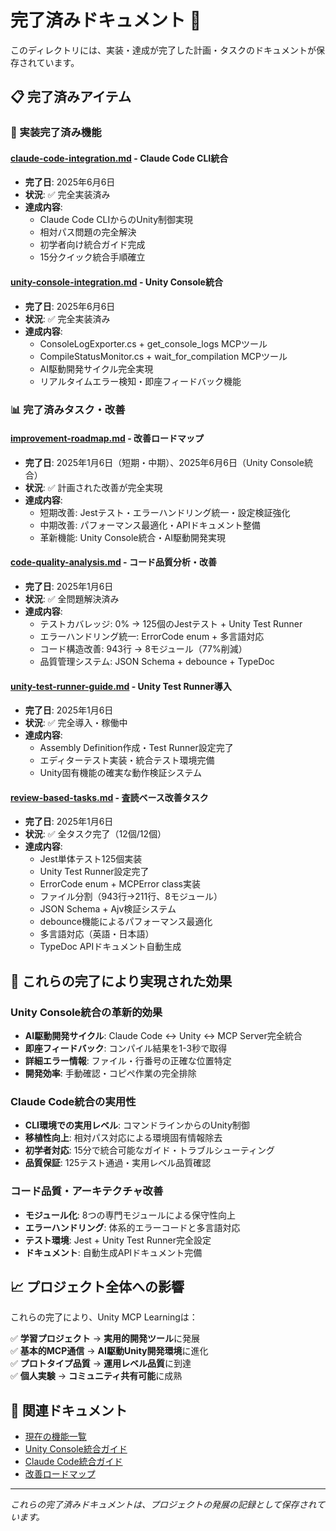 # 完了済みドキュメント 📁

このディレクトリには、実装・達成が完了した計画・タスクのドキュメントが保存されています。

## 📋 完了済みアイテム

### 🚀 実装完了済み機能

#### **[claude-code-integration.md](./claude-code-integration.md)** - Claude Code CLI統合
- **完了日**: 2025年6月6日
- **状況**: ✅ 完全実装済み
- **達成内容**: 
  - Claude Code CLIからのUnity制御実現
  - 相対パス問題の完全解決
  - 初学者向け統合ガイド完成
  - 15分クイック統合手順確立

#### **[unity-console-integration.md](./unity-console-integration.md)** - Unity Console統合
- **完了日**: 2025年6月6日
- **状況**: ✅ 完全実装済み
- **達成内容**:
  - ConsoleLogExporter.cs + get_console_logs MCPツール
  - CompileStatusMonitor.cs + wait_for_compilation MCPツール
  - AI駆動開発サイクル完全実現
  - リアルタイムエラー検知・即座フィードバック機能

### 📊 完了済みタスク・改善

#### **[improvement-roadmap.md](./improvement-roadmap.md)** - 改善ロードマップ
- **完了日**: 2025年1月6日（短期・中期）、2025年6月6日（Unity Console統合）
- **状況**: ✅ 計画された改善が完全実現
- **達成内容**:
  - 短期改善: Jestテスト・エラーハンドリング統一・設定検証強化
  - 中期改善: パフォーマンス最適化・APIドキュメント整備
  - 革新機能: Unity Console統合・AI駆動開発実現

#### **[code-quality-analysis.md](./code-quality-analysis.md)** - コード品質分析・改善
- **完了日**: 2025年1月6日
- **状況**: ✅ 全問題解決済み
- **達成内容**:
  - テストカバレッジ: 0% → 125個のJestテスト + Unity Test Runner
  - エラーハンドリング統一: ErrorCode enum + 多言語対応
  - コード構造改善: 943行 → 8モジュール（77%削減）
  - 品質管理システム: JSON Schema + debounce + TypeDoc

#### **[unity-test-runner-guide.md](./unity-test-runner-guide.md)** - Unity Test Runner導入
- **完了日**: 2025年1月6日
- **状況**: ✅ 完全導入・稼働中
- **達成内容**:
  - Assembly Definition作成・Test Runner設定完了
  - エディターテスト実装・統合テスト環境完備
  - Unity固有機能の確実な動作検証システム

#### **[review-based-tasks.md](./review-based-tasks.md)** - 査読ベース改善タスク
- **完了日**: 2025年1月6日
- **状況**: ✅ 全タスク完了（12個/12個）
- **達成内容**:
  - Jest単体テスト125個実装
  - Unity Test Runner設定完了
  - ErrorCode enum + MCPError class実装
  - ファイル分割（943行→211行、8モジュール）
  - JSON Schema + Ajv検証システム
  - debounce機能によるパフォーマンス最適化
  - 多言語対応（英語・日本語）
  - TypeDoc APIドキュメント自動生成

## 🎯 これらの完了により実現された効果

### **Unity Console統合の革新的効果**
- **AI駆動開発サイクル**: Claude Code ↔ Unity ↔ MCP Server完全統合
- **即座フィードバック**: コンパイル結果を1-3秒で取得
- **詳細エラー情報**: ファイル・行番号の正確な位置特定
- **開発効率**: 手動確認・コピペ作業の完全排除

### **Claude Code統合の実用性**
- **CLI環境での実用レベル**: コマンドラインからのUnity制御
- **移植性向上**: 相対パス対応による環境固有情報除去
- **初学者対応**: 15分で統合可能なガイド・トラブルシューティング
- **品質保証**: 125テスト通過・実用レベル品質確認

### **コード品質・アーキテクチャ改善**
- **モジュール化**: 8つの専門モジュールによる保守性向上
- **エラーハンドリング**: 体系的エラーコードと多言語対応
- **テスト環境**: Jest + Unity Test Runner完全設定
- **ドキュメント**: 自動生成APIドキュメント完備

## 📈 プロジェクト全体への影響

これらの完了により、Unity MCP Learningは：

✅ **学習プロジェクト** → **実用的開発ツール**に発展  
✅ **基本的MCP通信** → **AI駆動Unity開発環境**に進化  
✅ **プロトタイプ品質** → **運用レベル品質**に到達  
✅ **個人実験** → **コミュニティ共有可能**に成熟  

## 🔗 関連ドキュメント

- [現在の機能一覧](../tutorial/07-current-capabilities.md)
- [Unity Console統合ガイド](../tutorial/10-unity-console-integration-guide.md)
- [Claude Code統合ガイド](../tutorial/09-claude-code-mcp-integration.md)
- [改善ロードマップ](../development/improvement-roadmap.md)

---

*これらの完了済みドキュメントは、プロジェクトの発展の記録として保存されています。*